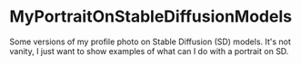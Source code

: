 # MyPortraitOnStableDiffusionModels
Some versions of my profile photo on Stable Diffusion (SD) models. It's not vanity, I just want to show examples of what can I do with a portrait on SD.
